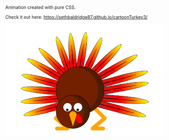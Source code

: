 Animation created with pure CSS.

Check it out here: https://sethbaldridge87.github.io/cartoonTurkey3/

![alt text](https://raw.githubusercontent.com/sethbaldridge87/cartoonTurkey3/master/turkey3.PNG)
